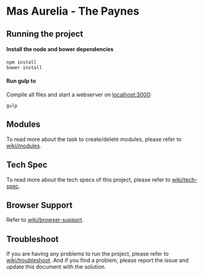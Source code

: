 # Mas Aurelia - The Paynes

## Running the project

#### Install the node and bower dependencies
```
npm install
bower install
```

#### Run gulp to
Compile all files and start a webserver on [localhost:3000](http://localhost:3000):
```
gulp
```

## Modules
To read more about the task to create/delete modules, please refer to [wiki/modules](wiki/modules.md).

## Tech Spec
To read more about the tech specs of this project, please refer to [wiki/tech-spec](wiki/tech-spec.md).

## Browser Support
Refer to [wiki/browser-support](wiki/browser-support.md).

## Troubleshoot
If you are having any problems to run the project, please refer to [wiki/troubleshoot](wiki/troubleshoot.md). And if you find a problem, please report the issue and update this document with the solution.
